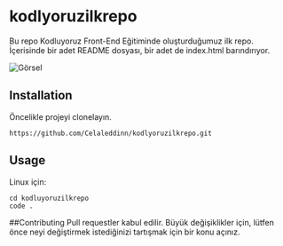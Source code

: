 # kodlyoruzilkrepo
Bu repo Kodluyoruz Front-End Eğitiminde oluşturduğumuz ilk repo. İçerisinde bir adet README dosyası, bir adet de index.html barındırıyor.

![Görsel](https://r.resimlink.com/48Gt32i.png)

## Installation
Öncelikle projeyi clonelayın. 
```
https://github.com/Celaleddinn/kodlyoruzilkrepo.git
```

## Usage
Linux için:

```
cd kodluyoruzilkrepo
code .
```

##Contributing
Pull requestler kabul edilir. Büyük değişiklikler için, lütfen önce neyi değiştirmek istediğinizi tartışmak için bir konu açınız.

